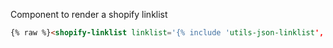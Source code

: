 Component to render a shopify linklist

```html
{% raw %}<shopify-linklist linklist='{% include 'utils-json-linklist', linklist: linklists.main-menu %}'></shopify-linklist>{% endraw %}
```
